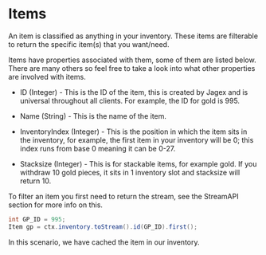 # Items

An item is classified as anything in your inventory. These items are filterable to return the specific item(s) that you want/need.

Items have properties associated with them, some of them are listed below. There are many others so feel free to take a look into what other properties are involved with items.
* ID (Integer) - This is the ID of the item, this is created by Jagex and is universal throughout all clients. For example, the ID for gold is 995.


* Name (String) - This is the name of the item.


* InventoryIndex (Integer) - This is the position in which the item sits in the inventory, for example, the first item in your inventory will be 0; this index runs from base 0 meaning it can be 0-27.


* Stacksize (Integer) - This is for stackable items, for example gold. If you withdraw 10 gold pieces, it sits in 1 inventory slot and stacksize will return 10.


To filter an item you first need to return the stream, see the StreamAPI section for more info on this.

```java
int GP_ID = 995;
Item gp = ctx.inventory.toStream().id(GP_ID).first();
```
In this scenario, we have cached the item in our inventory.